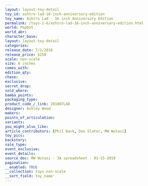 ```yaml
---
layout: layout-toy-detail 
toy_id: ashtro-lad-16-inch-anniversary-edition
toy_name: Ashtro Lad - 16 inch Anniversary Edition
permalink: /toys-1-6/ashtro-lad-16-inch-anniversary-edition.html
world: Popbot
world_abr: 
character_base: 
layout: layout-toy-detail
categories: 
release_date: 7/2/2018
release_price: $250 
scale: non-scale
size: 6 inches
comes_with: 
edition_qty: 
chase: 
exclusive: 
secret_drop: 
sold_where: 
bamba_points: 
packaging_type: 
product_code_/_link: 201807LAD
designer: Ashley Wood
makers: 
points_of_articulation: 
variants: 
you_might_also_like: 
article_contributors: [Phil Back, Don Slater, MW Wutasi]
toy_pics: 
backstory: 
sale_type: 
event_exclusive: 
event_details: 
source_doc: MW Wutasi - 3A spreadsheet - 01-15-2019
pagination: 
__enabled: TRUE
__collection: toys-non-scale
__sort_field: toy_name'
---
```

